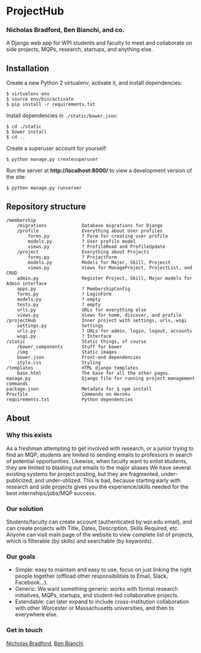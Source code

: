 # ProjectHub
### Nicholas Bradford, Ben Bianchi, and co.
A Django web app for WPI students and faculty to meet and collaborate on side projects, MQPs, research, startups, and anything else.

## Installation

Create a new Python 2 virtualenv, activate it, and install dependencies:

    $ virtualenv env
    $ source env/bin/activate
    $ pip install -r requirements.txt

Install dependencies in `./static/bower.json`:

    $ cd ./static
    $ bower install
    $ cd ..

Create a superuser account for yourself:

    $ python manage.py createsuperuser

Run the server at **http://localhost:8000/** to view a development version of the site:

    $ python manage.py runserver

## Repository structure

    /membership
        /migrations             Database migrations for Django
        /profile                Everything about User profiles
            forms.py            ? Form for creating user profile
            models.py           ? User profile model
            views.py            ? ProfileRead and ProfileUpdate
        /project                Everything about Projects
            forms.py            ? ProjectForm
            models.py           Models for Major, Skill, Projecct
            views.py            Views for ManageProject, ProjectList, and CRUD
        admin.py                Register Project, Skill, Major models for Admin interface
        apps.py                 ? MembershipConfig
        forms.py                ? LoginForm
        models.py               ? empty
        tests.py                ? empty
        urls.py                 URLs for everything else
        views.py                Views for home, discover, and profile
    /projectHub                 Inner project with settings, urls, wsgi
        settings.py             Settings
        urls.py                 ? URLs for admin, login, logout, accounts
        wsgi.py                 ? Interface
    /static                     Static things, of course
        /bower_components       Stuff for bower
        /img                    Static images
        bower.json              Front-end dependencies
        style.css               Styling
    /templates                  HTML django templates
        base.html               The base for all the other pages.
    manage.py                   Django file for running project management commands
    package.json                Metadata for $ npm install
    Procfile                    Commands on Heroku
    requirements.txt            Python dependencies


## About

### Why this exists

As a freshman attempting to get involved with research, or a junior trying to find an MQP, students are limited to sending emails to professors in search of potential opportunities. Likewise, when faculty want to enlist students, they are limited to blasting out emails to the major aliases We have several existing systems for project posting, but they are fragmented, under-publicized, and under-utilized. This is bad, because starting early with research and side projects gives you the experience/skills needed for the best internships/jobs/MQP success.

### Our solution

Students/faculty can create account (authenticated by wpi.edu email), and can create projects with Title, Dates, Description, Skills Required, etc. Anyone can visit main page of the website to view complete list of projects, which is filterable (by skills) and searchable (by keywords).

### Our goals

* Simple: easy to maintain and easy to use, focus on just linking the right people together (offload other responsibilities to Email, Slack, Facebook…).
* Generic: We want something generic: works with formal research initiatives, MQPs, startups, and student-led collaborative projects.
* Extendable: can later expand to include cross-institution collaboration with other Worcester or Massachusetts universities, and then to everywhere else.

### Get in touch

[Nicholas Bradford](www.NicholasSBradford.com), [Ben Bianchi](https://github.com/benbianchi)